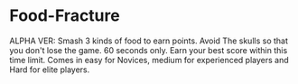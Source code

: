 # Food-Fracture
ALPHA VER: Smash 3 kinds of food to earn points. Avoid The skulls so that you don't lose the game. 60 seconds only. Earn your best score within this time limit. Comes in easy for Novices, medium for experienced players and Hard for elite players.
